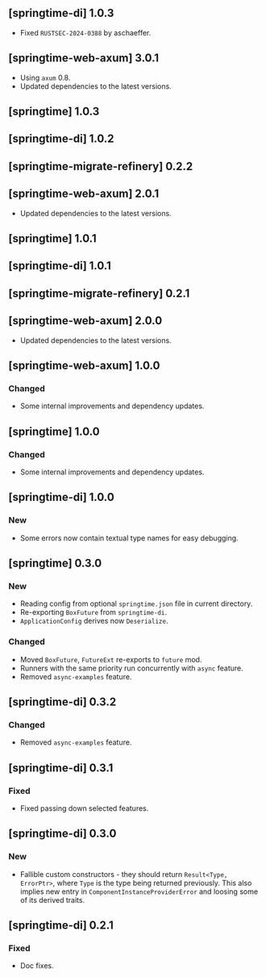 ## [springtime-di] 1.0.3

* Fixed `RUSTSEC-2024-0388` by aschaeffer.

## [springtime-web-axum] 3.0.1

* Using `axum` 0.8.
* Updated dependencies to the latest versions.

## [springtime] 1.0.3

## [springtime-di] 1.0.2

## [springtime-migrate-refinery] 0.2.2

## [springtime-web-axum] 2.0.1

* Updated dependencies to the latest versions.

## [springtime] 1.0.1

## [springtime-di] 1.0.1

## [springtime-migrate-refinery] 0.2.1

## [springtime-web-axum] 2.0.0

* Updated dependencies to the latest versions.

## [springtime-web-axum] 1.0.0

### Changed

* Some internal improvements and dependency updates.

## [springtime] 1.0.0

### Changed

* Some internal improvements and dependency updates.

## [springtime-di] 1.0.0

### New

* Some errors now contain textual type names for easy debugging.

## [springtime] 0.3.0

### New

* Reading config from optional `springtime.json` file in current directory.
* Re-exporting `BoxFuture` from `springtime-di`.
* `ApplicationConfig` derives now `Deserialize`.

### Changed

* Moved `BoxFuture`, `FutureExt` re-exports to `future` mod.
* Runners with the same priority run concurrently with `async` feature.
* Removed `async-examples` feature.

## [springtime-di] 0.3.2

### Changed

* Removed `async-examples` feature.

## [springtime-di] 0.3.1

### Fixed

* Fixed passing down selected features.

## [springtime-di] 0.3.0

### New

* Fallible custom constructors - they should return `Result<Type, ErrorPtr>`,
  where `Type` is the type being returned previously. This also implies new
  entry
  in `ComponentInstanceProviderError` and loosing some of its derived traits.

## [springtime-di] 0.2.1

### Fixed

* Doc fixes.
